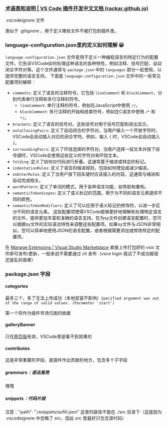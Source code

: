### [术语表和说明 | VS Code 插件开发中文文档 (rackar.github.io)](https://rackar.github.io/vscode-ext-doccn/)

.vscodeignore 文件

类似于 .gitignore ，用于定义哪些文件不被打包到插件里。

### language-configuration.json里的定义如何理解 😀

`language-configuration.json` 文件是用于定义一种编程语言的特定行为的配置文件。它告诉VSCode如何处理这种语言的各种特性，例如注释、括号匹配、自动闭合字符对等。这个文件通常与 `package.json` 中的 `languages` 部分一起使用，以提供完整的语言支持。
下面是 `language-configuration.json` 文件中的一些常见配置项的解释：

- `comments`: 定义了语言的注释符号。它包括 `lineComment` 和 `blockComment`，分别代表单行注释和多行注释的符号。
  - `lineComment`: 单行注释的符号，例如在JavaScript中使用 `//`。
  - `blockComment`: 多行注释的开始和结束符号，例如在C语言中使用 `/*` 和 `*/`。
- `brackets`: 定义了语言的括号对。这些括号对用于括号匹配和突出显示。
- `autoClosingPairs`: 定义了自动闭合的字符对。当用户输入一个开放字符时，VSCode会自动插入对应的闭合字符。例如，输入 `{` 时，VSCode会自动插入 `}`。
- `surroundingPairs`: 定义了环绕选择的字符对。当用户选择一段文本并按下括号键时，VSCode会使用这些定义的字符对来环绕文本。
- `folding`: 定义了如何对代码进行折叠。这通常基于缩进或特定的标记。
- `indentationRules`: 定义了语言的缩进规则，包括如何增加或减少缩进。
- `onEnterRules`: 定义了当用户按下回车键时应该插入的内容，这通常与缩进和自动完成相关。
- `wordPattern`: 定义了单词的模式，用于各种语言功能，如导航和重构。
- `semanticTokenScopes`: 定义了语义标记的范围，用于为不同的语言元素提供不同的颜色。
- `semanticTokenModifiers`: 定义了可以应用于语义标记的修饰符，以进一步区分不同的语言元素。
  这些配置项使得VSCode能够更好地理解和处理特定语言的文件，提供更加丰富和准确的语言支持。在为sy文件创建语言配置时，您可以根据sy文件的实际语法特性来调整这些配置项。如果sy文件与JSON非常相似，您可以简单地使用JSON的语言配置，或者根据需要添加或修改特定的配置项。

在 [Manage Extensions | Visual Studio Marketplace](https://marketplace.visualstudio.com/manage/publishers/hi-windom) 直接上传打包好的 vsix 文件即可发布/更新，一般来说不需要通过 cli 发布（vsce login 我试了不成功报错还是乱码我晕）

### package.json 字段

#### categories

最多三个，多了无法上传成功（本地安装不影响）`Specified argument was out of the range of valid values. (Parameter 'start')`

第一个将作为插件市场归类的依据

#### galleryBanner

只在[网页版](https://marketplace.visualstudio.com/items?itemName=Hi-Windom.sillot)有效，VSCode里是看不到效果的

#### contributes

这是非常重要的字段，是插件作出贡献的地方，包含多个子字段

##### grammars：语法高亮

嘿嘿

##### snippets：代码片段

注意："path": "./snippets/sofill.json" 这里的路径不能在 ./src 目录下（这是因为 .vscodeignore 中忽略了 src，因此 src 里最好只包含源代码）

